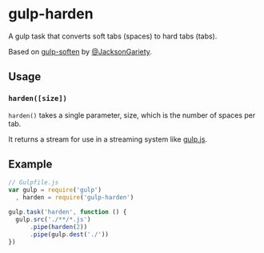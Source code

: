 gulp-harden
===========

A gulp task that converts soft tabs (spaces) to hard tabs (tabs).

Based on [gulp-soften](https://github.com/JacksonGariety/gulp-soften) by [@JacksonGariety](https://github.com/JacksonGariety).

## Usage

### **`harden([size])`**

`harden()` takes a single parameter, size, which is the number of spaces per tab.

It returns a stream for use in a streaming system like [gulp.js](http://gulpjs.com).

## Example

```javascript
// Gulpfile.js
var gulp = require('gulp')
  , harden = require('gulp-harden')

gulp.task('harden', function () {
  gulp.src('./**/*.js')
      .pipe(harden(2))
      .pipe(gulp.dest('./'))
})
```